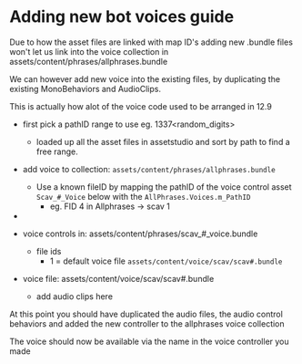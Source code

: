 # Adding new bot voices guide

Due to how the asset files are linked with map ID's 
adding new .bundle files won't let us link into the voice collection in assets/content/phrases/allphrases.bundle


We can however add new voice into the existing files, by duplicating the existing MonoBehaviors and AudioClips.

This is actually how alot of the voice code used to be arranged in 12.9


- first pick a pathID range to use eg. 1337<random_digits>
  - loaded up all the asset files in assetstudio and sort by path to find a free range.

- add voice to collection: `assets/content/phrases/allphrases.bundle` 
  - Use a known fileID by mapping the pathID of the voice control asset `Scav_#_Voice` below with the `AllPhrases.Voices.m_PathID`
      - eg. FID 4 in Allphrases -> scav 1
- 
- voice controls in: assets/content/phrases/scav_#_voice.bundle 
  - file ids
    - 1 = default voice file `assets/content/voice/scav/scav#.bundle`
- voice file: assets/content/voice/scav/scav#.bundle
    - add audio clips here

At this point you should have 
duplicated the audio files, 
the audio control behaviors 
and added the new controller to the allphrases voice collection

The voice should now be available via the name in the voice controller you made